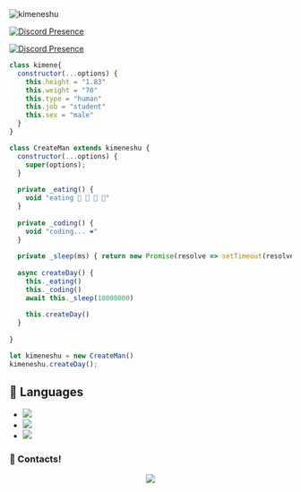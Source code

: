 

<img src="https://komarev.com/ghpvc/?username=kimeneshu&label=Ziyaretçi%20Sayısı&color=552b75" alt="kimeneshu" />

[![Discord Presence](https://lanyard-profile-readme.vercel.app/api/324130263036723200?hideDiscrim=true)](https://discord.com/users/324130263036723200)

[![Discord Presence](https://lanyard-profile-readme.vercel.app/api/242001571850747908?hideDiscrim=true)](https://discord.com/users/242001571850747908)





```js
class kimene{
  constructor(...options) {
    this.height = "1.83"
    this.weight = "70"
    this.type = "human"
    this.job = "student"
    this.sex = "male"
  }
}

class CreateMan extends kimeneshu {
  constructor(...options) {
    super(options);
  }
  
  private _eating() {
    void "eating 🍔 🍟 🍗 🥤"
  }
  
  private _coding() {
    void "coding... ❤️"
  }
  
  private _sleep(ms) { return new Promise(resolve => setTimeout(resolve, ms)) }
  
  async createDay() {
    this._eating()
    this._coding()
    await this._sleep(18000000)
    
    this.createDay()
  }
  
}

let kimeneshu = new CreateMan()
kimeneshu.createDay();
```




## 🔧 Languages
- ![](https://img.shields.io/badge/Code-JavaScript-black?style=flat-square&logo=javascript&logoColor=brightgreen)
- ![](https://img.shields.io/badge/Code-Java-black?style=flat-square&logo=java&logoColor=white)
- ![](https://img.shields.io/badge/Tools-MongoDB-black?style=flat-square&logo=mongodb&logoColor=cyan)



<h3>🌟 Contacts!</h3>
<p align="center">
     <a href="https://www.instagram.com/kimeneshu" target"blank_"><img src="https://img.shields.io/badge/INSTAGRAM%20-DC3175.svg?&style=for-the-badge&logo=instagram&logoColor=white"></a>
